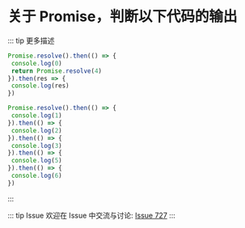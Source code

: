 # 关于 Promise，判断以下代码的输出

::: tip 更多描述 
 ``` js
Promise.resolve().then(() => {
  console.log(0)
  return Promise.resolve(4)
}).then(res => {
  console.log(res)
})

Promise.resolve().then(() => {
  console.log(1)
}).then(() => {
  console.log(2)
}).then(() => {
  console.log(3)
}).then(() => {
  console.log(5)
}).then(() => {
  console.log(6)
})
``` 
::: 

::: tip Issue 
 欢迎在 Issue 中交流与讨论: [Issue 727](https://github.com/shfshanyue/Daily-Question/issues/727) 
:::



